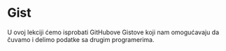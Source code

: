 
# Gist

U ovoj lekciji ćemo isprobati GitHubove Gistove koji nam omogućavaju da čuvamo i delimo podatke sa drugim programerima. 
